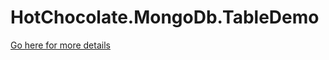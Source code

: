 # HotChocolate.MongoDb.TableDemo

[Go here for more details](https://github.com/chris5335/HotChocolate.MongoDb.TableDemo/blob/master/GraphQlServer/README.md)
